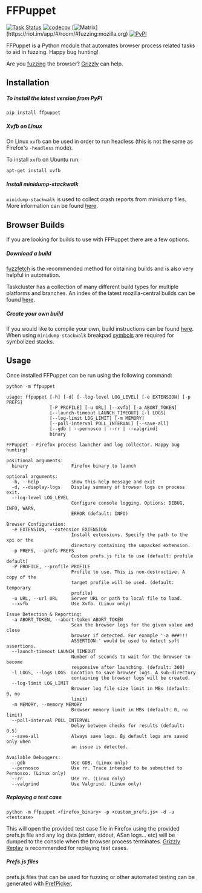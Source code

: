 FFPuppet
========

[![Task Status](https://community-tc.services.mozilla.com/api/github/v1/repository/MozillaSecurity/ffpuppet/master/badge.svg)](https://community-tc.services.mozilla.com/api/github/v1/repository/MozillaSecurity/ffpuppet/master/latest)
[![codecov](https://codecov.io/gh/MozillaSecurity/ffpuppet/branch/master/graph/badge.svg)](https://codecov.io/gh/MozillaSecurity/ffpuppet)
[![Matrix](https://img.shields.io/badge/dynamic/json?color=green&label=chat&query=%24.chunk[%3F(%40.canonical_alias%3D%3D%22%23fuzzing%3Amozilla.org%22)].num_joined_members&suffix=%20users&url=https%3A%2F%2Fmozilla.modular.im%2F_matrix%2Fclient%2Fr0%2FpublicRooms&style=flat&logo=matrix)](https://riot.im/app/#/room/#fuzzing:mozilla.org)
[![PyPI](https://img.shields.io/pypi/v/ffpuppet)](https://pypi.org/project/ffpuppet)

FFPuppet is a Python module that automates browser process related tasks to aid in fuzzing. Happy bug hunting!

Are you [fuzzing](https://firefox-source-docs.mozilla.org/tools/fuzzing/index.html) the browser? [Grizzly](https://github.com/MozillaSecurity/grizzly) can help.

Installation
------------

##### To install the latest version from PyPI

    pip install ffpuppet

##### Xvfb on Linux

On Linux `xvfb` can be used in order to run headless (this is not the same as Firefox's `-headless` mode).

To install `xvfb` on Ubuntu run:

    apt-get install xvfb

##### Install minidump-stackwalk

`minidump-stackwalk` is used to collect crash reports from minidump files. More
information can be found [here](https://lib.rs/crates/minidump-stackwalk).

Browser Builds
--------------

If you are looking for builds to use with FFPuppet there are a few options.

##### Download a build

[fuzzfetch](https://github.com/MozillaSecurity/fuzzfetch) is the recommended method for obtaining builds and is also very helpful in automation.

Taskcluster has a collection of many different build types for multiple platforms and branches.
An index of the latest mozilla-central builds can be found [here](https://firefox-ci-tc.services.mozilla.com/tasks/index/gecko.v2.mozilla-central.latest.firefox/).

##### Create your own build

If you would like to compile your own, build instructions can be found [here](https://firefox-source-docs.mozilla.org/setup/index.html). When using `minidump-stackwalk`
breakpad [symbols](https://firefox-source-docs.mozilla.org/setup/building_with_debug_symbols.html#building-with-debug-symbols) are required for symbolized stacks.

Usage
-----

Once installed FFPuppet can be run using the following command:

    python -m ffpuppet

```
usage: ffpuppet [-h] [-d] [--log-level LOG_LEVEL] [-e EXTENSION] [-p PREFS]
                [-P PROFILE] [-u URL] [--xvfb] [-a ABORT_TOKEN]
                [--launch-timeout LAUNCH_TIMEOUT] [-l LOGS]
                [--log-limit LOG_LIMIT] [-m MEMORY]
                [--poll-interval POLL_INTERVAL] [--save-all]
                [--gdb | --pernosco | --rr | --valgrind]
                binary

FFPuppet - Firefox process launcher and log collector. Happy bug hunting!

positional arguments:
  binary                Firefox binary to launch

optional arguments:
  -h, --help            show this help message and exit
  -d, --display-logs    Display summary of browser logs on process exit.
  --log-level LOG_LEVEL
                        Configure console logging. Options: DEBUG, INFO, WARN,
                        ERROR (default: INFO)

Browser Configuration:
  -e EXTENSION, --extension EXTENSION
                        Install extensions. Specify the path to the xpi or the
                        directory containing the unpacked extension.
  -p PREFS, --prefs PREFS
                        Custom prefs.js file to use (default: profile default)
  -P PROFILE, --profile PROFILE
                        Profile to use. This is non-destructive. A copy of the
                        target profile will be used. (default: temporary
                        profile)
  -u URL, --url URL     Server URL or path to local file to load.
  --xvfb                Use Xvfb. (Linux only)

Issue Detection & Reporting:
  -a ABORT_TOKEN, --abort-token ABORT_TOKEN
                        Scan the browser logs for the given value and close
                        browser if detected. For example '-a ###!!!
                        ASSERTION:' would be used to detect soft assertions.
  --launch-timeout LAUNCH_TIMEOUT
                        Number of seconds to wait for the browser to become
                        responsive after launching. (default: 300)
  -l LOGS, --logs LOGS  Location to save browser logs. A sub-directory
                        containing the browser logs will be created.
  --log-limit LOG_LIMIT
                        Browser log file size limit in MBs (default: 0, no
                        limit)
  -m MEMORY, --memory MEMORY
                        Browser memory limit in MBs (default: 0, no limit)
  --poll-interval POLL_INTERVAL
                        Delay between checks for results (default: 0.5)
  --save-all            Always save logs. By default logs are saved only when
                        an issue is detected.

Available Debuggers:
  --gdb                 Use GDB. (Linux only)
  --pernosco            Use rr. Trace intended to be submitted to Pernosco. (Linux only)
  --rr                  Use rr. (Linux only)
  --valgrind            Use Valgrind. (Linux only)

```

##### Replaying a test case

    python -m ffpuppet <firefox_binary> -p <custom_prefs.js> -d -u <testcase>

This will open the provided test case file in Firefox using the provided prefs.js file and any log data (stderr, stdout, ASan logs... etc) will be dumped to the console when the browser process terminates. [Grizzly Replay](https://github.com/MozillaSecurity/grizzly/wiki/Grizzly-Replay) is recommended for replaying test cases.

##### Prefs.js files

prefs.js files that can be used for fuzzing or other automated testing can be generated with [PrefPicker](https://github.com/MozillaSecurity/prefpicker).
